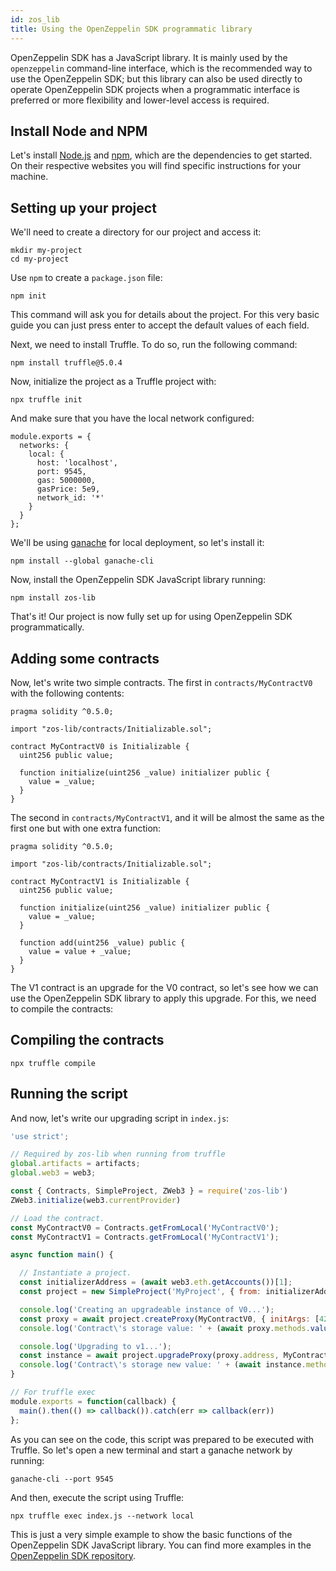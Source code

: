 ```yaml
---
id: zos_lib
title: Using the OpenZeppelin SDK programmatic library
---
```


OpenZeppelin SDK has a JavaScript library. It is mainly used by the `openzeppelin`
command-line interface, which is the recommended way to use the OpenZeppelin SDK; but
this library can also be used directly to operate OpenZeppelin SDK projects when a
programmatic interface is preferred or more flexibility and lower-level
access is required.

## Install Node and NPM

Let's install [Node.js](http://nodejs.org/) and
[npm](https://npmjs.com/), which are the dependencies to get started. On their
respective websites you will find specific instructions for your machine.

## Setting up your project

We'll need to create a directory for our project and access it:

```console
mkdir my-project
cd my-project

```

Use `npm` to create a `package.json` file:
```console
npm init
```

This command will ask you for details about the project. For this very basic
guide you can just press enter to accept the default values of each field.

Next, we need to install Truffle. To do so, run the following command:

```console
npm install truffle@5.0.4
```

Now, initialize the project as a Truffle project with:

```
npx truffle init
```

And make sure that you have the local network configured:
```
module.exports = {
  networks: {
    local: {
      host: 'localhost',
      port: 9545,
      gas: 5000000,
      gasPrice: 5e9,
      network_id: '*'
    }
  }
};
```

We'll be using [ganache](https://truffleframework.com/docs/ganache/quickstart) for local deployment, so let's install it:

```console
npm install --global ganache-cli
```

Now, install the OpenZeppelin SDK JavaScript library running:

```console
npm install zos-lib
```

That's it! Our project is now fully set up for using OpenZeppelin SDK programmatically.

## Adding some contracts

Now, let's write two simple contracts. The first in `contracts/MyContractV0`
with the following contents:

```solidity
pragma solidity ^0.5.0;

import "zos-lib/contracts/Initializable.sol";

contract MyContractV0 is Initializable {
  uint256 public value;

  function initialize(uint256 _value) initializer public {
    value = _value;
  }
}
```

The second in `contracts/MyContractV1`, and it will be almost the same as the
first one but with one extra function:

```solidity
pragma solidity ^0.5.0;

import "zos-lib/contracts/Initializable.sol";

contract MyContractV1 is Initializable {
  uint256 public value;

  function initialize(uint256 _value) initializer public {
    value = _value;
  }

  function add(uint256 _value) public {
    value = value + _value;
  }
}
```

The V1 contract is an upgrade for the V0 contract, so let's see how we can
use the OpenZeppelin SDK library to apply this upgrade. For this, we need to
compile the contracts:

## Compiling the contracts

```console
npx truffle compile
```

## Running the script

And now, let's write our upgrading script in `index.js`:

```js
'use strict';

// Required by zos-lib when running from truffle
global.artifacts = artifacts;
global.web3 = web3;

const { Contracts, SimpleProject, ZWeb3 } = require('zos-lib')
ZWeb3.initialize(web3.currentProvider)

// Load the contract.
const MyContractV0 = Contracts.getFromLocal('MyContractV0');
const MyContractV1 = Contracts.getFromLocal('MyContractV1');

async function main() {

  // Instantiate a project.
  const initializerAddress = (await web3.eth.getAccounts())[1];
  const project = new SimpleProject('MyProject', { from: initializerAddress } );

  console.log('Creating an upgradeable instance of V0...');
  const proxy = await project.createProxy(MyContractV0, { initArgs: [42] })
  console.log('Contract\'s storage value: ' + (await proxy.methods.value().call()).toString() + '\n');

  console.log('Upgrading to v1...');
  const instance = await project.upgradeProxy(proxy.address, MyContractV1, { initMethod: 'add', initArgs: [1], initFrom: initializerAddress })
  console.log('Contract\'s storage new value: ' + (await instance.methods.value().call()).toString() + '\n');
}

// For truffle exec
module.exports = function(callback) {
  main().then(() => callback()).catch(err => callback(err))
};
```

As you can see on the code, this script was prepared to be executed with
Truffle. So let's open a new terminal and start a ganache network by running:

```console
ganache-cli --port 9545
```

And then, execute the script using Truffle:

```console
npx truffle exec index.js --network local
```

This is just a very simple example to show the basic functions of the
OpenZeppelin SDK JavaScript library. You can find more examples in the
[OpenZeppelin SDK repository](https://github.com/OpenZeppelin/openzeppelin-sdk/tree/master/examples).
